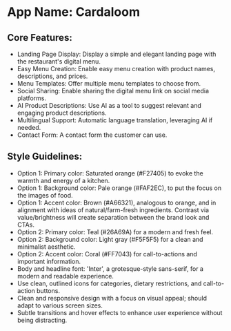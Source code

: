 # **App Name**: Cardaloom

## Core Features:

- Landing Page Display: Display a simple and elegant landing page with the restaurant's digital menu.
- Easy Menu Creation: Enable easy menu creation with product names, descriptions, and prices.
- Menu Templates: Offer multiple menu templates to choose from.
- Social Sharing: Enable sharing the digital menu link on social media platforms.
- AI Product Descriptions: Use AI as a tool to suggest relevant and engaging product descriptions.
- Multilingual Support: Automatic language translation, leveraging AI if needed.
- Contact Form: A contact form the customer can use.

## Style Guidelines:

- Option 1: Primary color: Saturated orange (#F27405) to evoke the warmth and energy of a kitchen.
- Option 1: Background color: Pale orange (#FAF2EC), to put the focus on the images of food.
- Option 1: Accent color: Brown (#A66321), analogous to orange, and in alignment with ideas of natural/farm-fresh ingredients.  Contrast via value/brightness will create separation between the brand look and CTAs.
- Option 2: Primary color: Teal (#26A69A) for a modern and fresh feel.
- Option 2: Background color: Light gray (#F5F5F5) for a clean and minimalist aesthetic.
- Option 2: Accent color: Coral (#FF7043) for call-to-actions and important information.
- Body and headline font: 'Inter', a grotesque-style sans-serif, for a modern and readable experience.
- Use clean, outlined icons for categories, dietary restrictions, and call-to-action buttons.
- Clean and responsive design with a focus on visual appeal; should adapt to various screen sizes.
- Subtle transitions and hover effects to enhance user experience without being distracting.